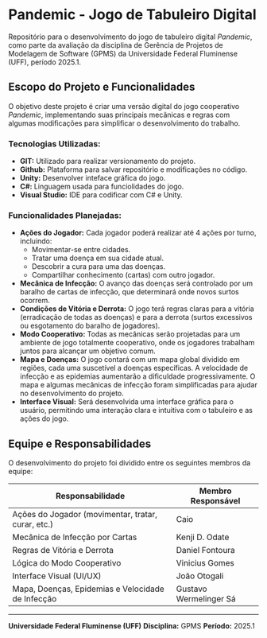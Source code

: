 # Pandemic - Jogo de Tabuleiro Digital

Repositório para o desenvolvimento do jogo de tabuleiro digital *Pandemic*, como parte da avaliação da disciplina de Gerência de Projetos de Modelagem de Software (GPMS) da Universidade Federal Fluminense (UFF), período 2025.1.

## Escopo do Projeto e Funcionalidades

O objetivo deste projeto é criar uma versão digital do jogo cooperativo *Pandemic*, implementando suas principais mecânicas e regras com algumas modificações para simplificar o desenvolvimento do trabalho.

### Tecnologias Utilizadas:

* **GIT:** Utilizado para realizar versionamento do projeto.
* **Github:** Plataforma para salvar repositório e modificações no código.
* **Unity:** Desenvolver inteface gráfica do jogo.
* **C#:** Linguagem usada para funciolidades do jogo.
* **Visual Studio:** IDE para codificar com C# e Unity.

### Funcionalidades Planejadas:

* **Ações do Jogador:** Cada jogador poderá realizar até 4 ações por turno, incluindo:
    * Movimentar-se entre cidades.
    * Tratar uma doença em sua cidade atual.
    * Descobrir a cura para uma das doenças.
    * Compartilhar conhecimento (cartas) com outro jogador.
* **Mecânica de Infecção:** O avanço das doenças será controlado por um baralho de cartas de infecção, que determinará onde novos surtos ocorrem.
* **Condições de Vitória e Derrota:** O jogo terá regras claras para a vitória (erradicação de todas as doenças) e para a derrota (surtos excessivos ou esgotamento do baralho de jogadores).
* **Modo Cooperativo:** Todas as mecânicas serão projetadas para um ambiente de jogo totalmente cooperativo, onde os jogadores trabalham juntos para alcançar um objetivo comum.
* **Mapa e Doenças:** O jogo contará com um mapa global dividido em regiões, cada uma suscetível a doenças específicas. A velocidade de infecção e as epidemias aumentarão a dificuldade progressivamente. O mapa e algumas mecânicas de infecção foram simplificadas para ajudar no desenvolvimento do projeto.
* **Interface Visual:** Será desenvolvida uma interface gráfica para o usuário, permitindo uma interação clara e intuitiva com o tabuleiro e as ações do jogo.

## Equipe e Responsabilidades

O desenvolvimento do projeto foi dividido entre os seguintes membros da equipe:

| Responsabilidade                                    | Membro Responsável    |
| --------------------------------------------------- | --------------------- |
| Ações do Jogador (movimentar, tratar, curar, etc.)  | Caio                  |
| Mecânica de Infecção por Cartas                     | Kenji D. Odate        |
| Regras de Vitória e Derrota                         | Daniel Fontoura       |
| Lógica do Modo Cooperativo                          | Vinicius Gomes        |
| Interface Visual (UI/UX)                            | João Otogali          |
| Mapa, Doenças, Epidemias e Velocidade de Infecção   | Gustavo Wermelinger Sá|

---
**Universidade Federal Fluminense (UFF)**
**Disciplina:** GPMS
**Período:** 2025.1
